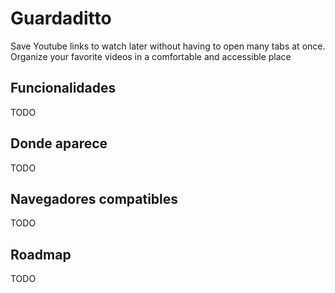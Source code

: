 # Guardaditto

Save Youtube links to watch later without having to open many tabs at once. Organize your favorite videos in a comfortable and accessible place

## Funcionalidades

TODO

## Donde aparece

TODO

## Navegadores compatibles

TODO

## Roadmap

TODO
